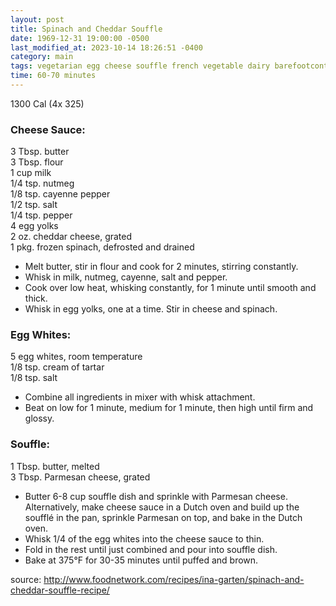 ```yaml
---
layout: post
title: Spinach and Cheddar Souffle
date: 1969-12-31 19:00:00 -0500
last_modified_at: 2023-10-14 18:26:51 -0400
category: main
tags: vegetarian egg cheese souffle french vegetable dairy barefootcontessa
time: 60-70 minutes
---
```

1300 Cal (4x 325)

### Cheese Sauce:

3 Tbsp. butter  
3 Tbsp. flour  
1 cup milk  
1/4 tsp. nutmeg  
1/8 tsp. cayenne pepper  
1/2 tsp. salt  
1/4 tsp. pepper  
4 egg yolks  
2 oz. cheddar cheese, grated  
1 pkg. frozen spinach, defrosted and drained  

* Melt butter, stir in flour and cook for 2 minutes, stirring constantly.
* Whisk in milk, nutmeg, cayenne, salt and pepper.
* Cook over low heat, whisking constantly, for 1 minute until smooth and thick.
* Whisk in egg yolks, one at a time.  Stir in cheese and spinach.

### Egg Whites:

5 egg whites, room temperature  
1/8 tsp. cream of tartar  
1/8 tsp. salt  

* Combine all ingredients in mixer with whisk attachment.
* Beat on low for 1 minute, medium for 1 minute, then high until firm and glossy.

### Souffle:

1 Tbsp. butter, melted  
3 Tbsp. Parmesan cheese, grated  

* Butter 6-8 cup souffle dish and sprinkle with Parmesan cheese. Alternatively,
  make cheese sauce in a Dutch oven and build up the soufflé in the pan, sprinkle
  Parmesan on top, and bake in the Dutch oven.
* Whisk 1/4 of the egg whites into the cheese sauce to thin.
* Fold in the rest until just combined and pour into souffle dish.
* Bake at 375°F for 30-35 minutes until puffed and brown.

source: <http://www.foodnetwork.com/recipes/ina-garten/spinach-and-cheddar-souffle-recipe/>
